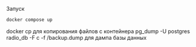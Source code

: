Запуск 
```bash
docker compose up
```

docker cp для копирования файлов с контейнера
pg_dump -U postgres radio_db -F c -f /backup.dump для дампа базы данных